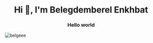 <h1 align="center">Hi 👋, I'm Belegdemberel Enkhbat</h1>
<h3 align="center">Hello world</h3>



<p><img align="center" src="https://github-readme-stats.vercel.app/api/top-langs?username=belgeee&show_icons=true&locale=en&layout=compact" alt="belgeee" /></p>
